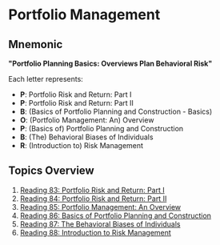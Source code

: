# Portfolio Management

## Mnemonic
**"Portfolio Planning Basics: Overviews Plan Behavioral Risk"**

Each letter represents:
- **P**: Portfolio Risk and Return: Part I
- **P**: Portfolio Risk and Return: Part II
- **B**: (Basics of Portfolio Planning and Construction - Basics)
- **O**: (Portfolio Management: An) Overview
- **P**: (Basics of) Portfolio Planning and Construction
- **B**: (The) Behavioral Biases of Individuals
- **R**: (Introduction to) Risk Management

## Topics Overview

1. [Reading 83: Portfolio Risk and Return: Part I](/LOS/PM/Reading%2083.md)
2. [Reading 84: Portfolio Risk and Return: Part II](/LOS/PM/Reading%2084.md)
3. [Reading 85: Portfolio Management: An Overview](/LOS/PM/Reading%2085.md)
4. [Reading 86: Basics of Portfolio Planning and Construction](/LOS/PM/Reading%2086.md)
5. [Reading 87: The Behavioral Biases of Individuals](/LOS/PM/Reading%2087.md)
6. [Reading 88: Introduction to Risk Management](/LOS/PM/Reading%2088.md)